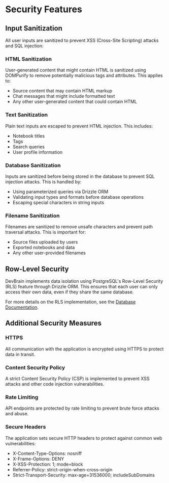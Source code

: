 # Security Features

## Input Sanitization

All user inputs are sanitized to prevent XSS (Cross-Site Scripting) attacks and SQL injection:

### HTML Sanitization

User-generated content that might contain HTML is sanitized using DOMPurify to remove potentially malicious tags and attributes. This applies to:

- Source content that may contain HTML markup
- Chat messages that might include formatted text
- Any other user-generated content that could contain HTML

### Text Sanitization

Plain text inputs are escaped to prevent HTML injection. This includes:

- Notebook titles
- Tags
- Search queries
- User profile information

### Database Sanitization

Inputs are sanitized before being stored in the database to prevent SQL injection attacks. This is handled by:

- Using parameterized queries via Drizzle ORM
- Validating input types and formats before database operations
- Escaping special characters in string inputs

### Filename Sanitization

Filenames are sanitized to remove unsafe characters and prevent path traversal attacks. This is important for:

- Source files uploaded by users
- Exported notebooks and data
- Any other user-provided filenames

## Row-Level Security

DevBrain implements data isolation using PostgreSQL's Row-Level Security (RLS) feature through Drizzle ORM. This ensures that each user can only access their own data, even if they share the same database.

For more details on the RLS implementation, see the [Database Documentation](./database.md#data-isolation-with-row-level-security).

## Additional Security Measures

### HTTPS

All communication with the application is encrypted using HTTPS to protect data in transit.

### Content Security Policy

A strict Content Security Policy (CSP) is implemented to prevent XSS attacks and other code injection vulnerabilities.

### Rate Limiting

API endpoints are protected by rate limiting to prevent brute force attacks and abuse.

### Secure Headers

The application sets secure HTTP headers to protect against common web vulnerabilities:

- X-Content-Type-Options: nosniff
- X-Frame-Options: DENY
- X-XSS-Protection: 1; mode=block
- Referrer-Policy: strict-origin-when-cross-origin
- Strict-Transport-Security: max-age=31536000; includeSubDomains
